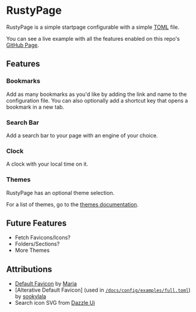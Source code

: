 # RustyPage

RustyPage is a simple startpage configurable with a simple [TOML](https://toml.io/) file.

You can see a live example with all the features enabled on this repo's [GitHub Page](https://arkhamcookie.github.io/RustyPage/).

## Features

### Bookmarks

Add as many bookmarks as you'd like by adding the link and name to the configuration file.
You can also optionally add a shortcut key that opens a bookmark in a new tab.

### Search Bar

Add a search bar to your page with an engine of your choice.

### Clock

A clock with your local time on it.

### Themes

RustyPage has an optional theme selection.

For a list of themes, go to the [themes documentation](/docs/themes.md).

## Future Features

- Fetch Favicons/Icons?
- Folders/Sections?
- More Themes

## Attributions

- [Default Favicon](https://www.favicon.cc/?action=icon&file_id=1020563) by [Maria](https://www.favicon.cc/?action=icon_list&user_id=697891)
- [Alterative Default Favicon] (used in [`/docs/config/examples/full.toml`](/docs/config/examples/full.toml)) by [sookylala](https://www.favicon.cc/?action=icon_list&user_id=695250)
- Search icon SVG from [Dazzle Ui](https://dazzleui.gumroad.com/l/dazzleiconsfree)
